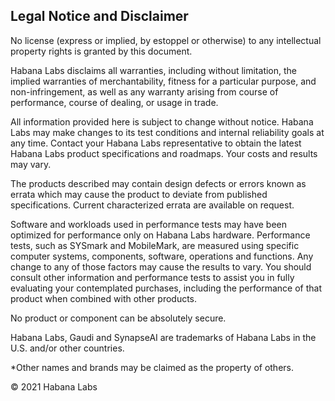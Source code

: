 ## Legal Notice and Disclaimer 

No license (express or implied, by estoppel or otherwise) to any intellectual property rights is granted by this document.  

Habana Labs disclaims all warranties, including without limitation, the implied warranties of merchantability, fitness for a particular purpose, and non-infringement, as well as any warranty arising from course of performance, course of dealing, or usage in trade.

All information provided here is subject to change without notice. Habana Labs may make changes to its test conditions and internal reliability goals at any time.  Contact your Habana Labs representative to obtain the latest Habana Labs product specifications and roadmaps. Your costs and results may vary.

The products described may contain design defects or errors known as errata which may cause the product to deviate from published specifications. Current characterized errata are available on request.

Software and workloads used in performance tests may have been optimized for performance only on Habana Labs hardware. Performance tests, such as SYSmark and MobileMark, are measured using specific computer systems, components, software, operations and functions. Any change to any of those factors may cause the results to vary.  You should consult other information and performance tests to assist you in fully evaluating your contemplated purchases, including the performance of that product when combined with other products. 

No product or component can be absolutely secure.

Habana Labs, Gaudi and SynapseAI are trademarks of Habana Labs in the U.S. and/or other countries.

*Other names and brands may be claimed as the property of others.

© 2021 Habana Labs 
